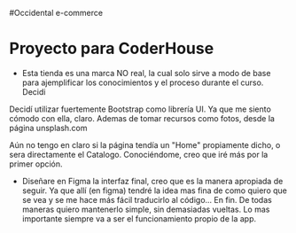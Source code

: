 #Occidental e-commerce
# Proyecto para CoderHouse 

- Esta tienda es una marca NO real, la cual solo sirve a modo de base para ajemplificar los conocimientos y el proceso durante el curso.
Decidi 

Decidí utilizar fuertemente Bootstrap como librería UI. Ya que me siento cómodo con ella, claro. Ademas de tomar recursos como fotos, desde la página unsplash.com 


Aún no tengo en claro si la página tendía un "Home" propiamente dicho, o sera directamente el Catalogo. 
Conociéndome, creo que iré más por la primer opción.
- Diseñare en Figma la interfaz final, creo que es la manera apropiada de seguir. Ya que allí (en figma) tendré la idea mas fina de como quiero que se vea y se me hace más fácil traducirlo al código... En fin. De todas maneras quiero mantenerlo simple, sin demasiadas vueltas. Lo mas importante siempre va a ser el funcionamiento propio de la app.
